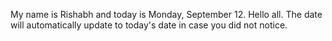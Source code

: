 My name is Rishabh and today is Monday, September 12. Hello all. The date will automatically update to today's date in case you did not notice.
